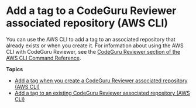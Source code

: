 # Add a tag to a CodeGuru Reviewer associated repository \(AWS CLI\)<a name="how-to-tag-associated-repository-add-cli"></a>

You can use the AWS CLI to add a tag to an associated repository that already exists or when you create it\. For information about using the AWS CLI with CodeGuru Reviewer, see the [CodeGuru Reviewer section of the AWS CLI Command Reference](https://awscli.amazonaws.com/v2/documentation/api/latest/reference/codeguru-reviewer/index.html)\. 

**Topics**
+ [Add a tag when you create a CodeGuru Reviewer associated repository \(AWS CLI\)](how-to-tag-associated-repository-add-on-create-cli.md)
+ [Add a tag to an existing CodeGuru Reviewer associated repository \(AWS CLI\)](how-to-tag-associated-repository-add-on-existing-cli.md)